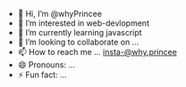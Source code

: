 - 👋 Hi, I’m @whyPrincee
- 👀 I’m interested in web-devlopment
- 🌱 I’m currently learning javascript
- 💞️ I’m looking to collaborate on ...
- 📫 How to reach me ... insta-@why.princee
- 😄 Pronouns: ...
- ⚡ Fun fact: ...

<!---
whyPrincee/whyPrincee is a ✨ special ✨ repository because its `README.md` (this file) appears on your GitHub profile.
You can click the Preview link to take a look at your changes.
--->
